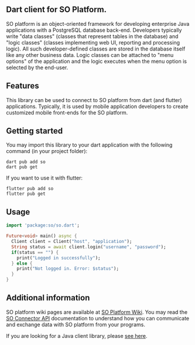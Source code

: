 <!-- 
This README describes the package. If you publish this package to pub.dev,
this README's contents appear on the landing page for your package.

For information about how to write a good package README, see the guide for
[writing package pages](https://dart.dev/guides/libraries/writing-package-pages). 

For general information about developing packages, see the Dart guide for
[creating packages](https://dart.dev/guides/libraries/create-library-packages)
and the Flutter guide for
[developing packages and plugins](https://flutter.dev/developing-packages). 
-->

## Dart client for SO Platform.  
  
SO platform is an object-oriented framework for developing enterprise Java applications with a PostgreSQL database
back-end. Developers typically write "data classes" (classes that represent tables in the database) and
"logic classes" (classes implementing web UI, reporting and processing logic). All such developer-defined classes are
stored in the database itself like any other business data. Logic classes can be attached to "menu options" of the
application and the logic executes when the menu option is selected by the end-user.  

## Features

This library can be used to connect to SO platform from dart (and flutter) applications. Typically,
it is used by mobile application developers to create customized mobile front-ends for the SO platform.
## Getting started

You may import this library to your dart application with the following command (in your project folder):

```shell
dart pub add so
dart pub get
```

If you want to use it with flutter:
```shell
flutter pub add so
flutter pub get
```

## Usage

```dart
import 'package:so/so.dart';

Future<void> main() async {
  Client client = Client("host", "application");
  String status = await client.login("username", "password");
  if(status == "") {
    print("Logged in successfully");
  } else {
    print("Not logged in. Error: $status");
  }
}
```
## Additional information

SO platform wiki pages are available at [SO Platform Wiki](https://github.com/syampillai/SOTraining/wiki).
You may read the [SO Connector API](https://github.com/syampillai/SOTraining/wiki/8900.-SO-Connector-API)
documentation to understand how you can communicate and exchange data with SO platform from your programs.

If you are looking for a Java client library, please [see here](https://jitpack.io/#syampillai/SOClient).